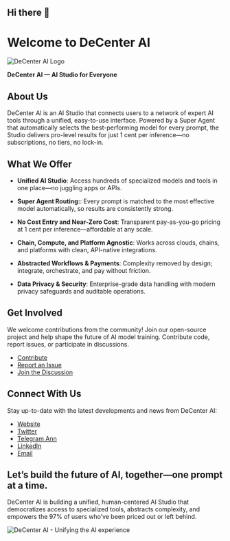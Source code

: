 ## Hi there 👋

# Welcome to DeCenter AI

![DeCenter AI Logo](https://github.com/DeCenter-AI/.github/assets/131058062/7fceb64d-f875-4d08-b13e-aff561aab234)


**DeCenter AI — AI Studio for Everyone**

## About Us
DeCenter AI is an AI Studio that connects users to a network of expert AI tools through a unified, easy-to-use interface. Powered by a Super Agent that automatically selects the best-performing model for every prompt, the Studio delivers pro-level results for just 1 cent per inference—no subscriptions, no tiers, no lock-in.

## What We Offer

- **Unified AI Studio**: Access hundreds of specialized models and tools in one place—no juggling apps or APIs.

- **Super Agent Routing:**: Every prompt is matched to the most effective model automatically, so results are consistently strong.

- **No Cost Entry and Near-Zero Cost**: Transparent pay-as-you-go pricing at 1 cent per inference—affordable at any scale.

- **Chain, Compute, and Platform Agnostic**: Works across clouds, chains, and platforms with clean, API-native integrations.

- **Abstracted Workflows & Payments**: Complexity removed by design; integrate, orchestrate, and pay without friction.

- **Data Privacy & Security**: Enterprise-grade data handling with modern privacy safeguards and auditable operations.

## Get Involved

We welcome contributions from the community! Join our open-source project and help shape the future of AI model training. Contribute code, report issues, or participate in discussions.

- [Contribute](https://github.com/DeCenter-AI/decenter-ai.streamlit.app/blob/main/README.md#contributors)
- [Report an Issue](https://github.com/DeCenter-AI/decenter-ai.streamlit.app/issues/new?assignees=&labels=bug&projects=&template=00-bug.md&title=bug%3A++)
- [Join the Discussion](https://t.me/decenteraicomchat)

## Connect With Us

Stay up-to-date with the latest developments and news from DeCenter AI:

- [Website](https://decenterai.com)
- [Twitter](https://twitter.com/decenteraicom)
- [Telegram Ann](https://t.me/decenteraicom)
- [LinkedIn](https://www.linkedin.com/company/decenter-ai)
- [Email](mailto:admin@decenterai.com) 

## Let’s build the future of AI, together—one prompt at a time.

DeCenter AI is building a unified, human-centered AI Studio that democratizes access to specialized tools, abstracts complexity, and empowers the 97% of users who’ve been priced out or left behind.

![DeCenter AI - Unifying the AI experience](https://github.com/DeCenter-AI/.github/assets/131058062/c39ed1ce-14d8-4f94-8059-6d5f3a633962)

